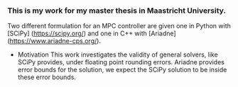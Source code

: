 ### This is my work for my master thesis in Maastricht University.
Two different formulation for an MPC controller are given one in Python with [SCiPy] (https://scipy.org/) and one in C++ with [Ariadne] (https://www.ariadne-cps.org/).

- Motivation
This work investigates the validity of general solvers, like SCiPy provides, under floating point rounding errors.
Ariadne provides error bounds for the solution, we expect the SCiPy solution to be inside these error bounds.
